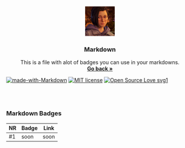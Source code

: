 <br />
<p align="center">
  <a href="https://github.com/Dark-LYNN/Dark-LYNN/Markdown">
    <img src="Image.png" alt="Logo" width="80" height="80">
  </a>

  <h3 align="center">Markdown</h3>

  <p align="center">
    This is a file with alot of badges you can use in your markdowns.
    <br />
    <a href="https://github.com/Dark-LYNN/Dark-LYNN/blob/main/Markdown/"><strong>Go back »</strong></a>
    <br />
  </p>

  [![made-with-Markdown](https://img.shields.io/badge/Made%20with-Markdown-1f425f.svg)](https://github.com/Dark-LYNN/Dark-LYNN/)
  [![MIT license](https://img.shields.io/badge/License-MIT-informational.svg)](https://github.com/Dark-LYNN/Dark-LYNN/)
  [![Open Source Love svg1](https://badges.frapsoft.com/os/v1/open-source.svg?v=103)](https://github.com/ellerbrock/open-source-badges/)

<br> </br>

### Markdown Badges

NR | Badge | Link
---|-------|-----|
#1 | soon | soon |
